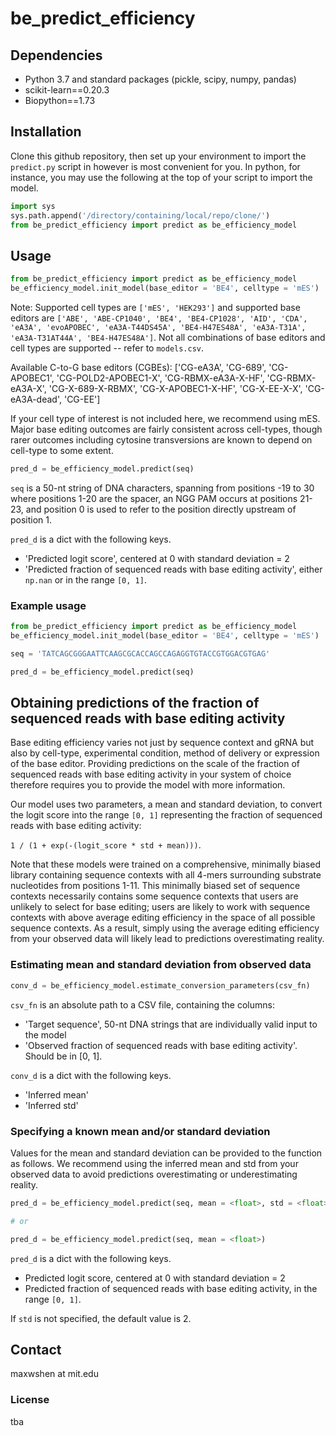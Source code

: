 # be_predict_efficiency

## Dependencies
- Python 3.7 and standard packages (pickle, scipy, numpy, pandas)
- scikit-learn==0.20.3
- Biopython==1.73

## Installation
Clone this github repository, then set up your environment to import the `predict.py` script in however is most convenient for you. In python, for instance, you may use the following at the top of your script to import the model.

```python
import sys
sys.path.append('/directory/containing/local/repo/clone/')
from be_predict_efficiency import predict as be_efficiency_model
```

## Usage
```python
from be_predict_efficiency import predict as be_efficiency_model
be_efficiency_model.init_model(base_editor = 'BE4', celltype = 'mES')
```

Note: Supported cell types are `['mES', 'HEK293']` and supported base editors are `['ABE', 'ABE-CP1040', 'BE4', 'BE4-CP1028', 'AID', 'CDA', 'eA3A', 'evoAPOBEC', 'eA3A-T44DS45A', 'BE4-H47ES48A', 'eA3A-T31A', 'eA3A-T31AT44A', 'BE4-H47ES48A']`. Not all combinations of base editors and cell types are supported -- refer to `models.csv`.

Available C-to-G base editors (CGBEs): ['CG-eA3A', 'CG-689', 'CG-APOBEC1', 'CG-POLD2-APOBEC1-X', 'CG-RBMX-eA3A-X-HF', 'CG-RBMX-eA3A-X', 'CG-X-689-X-RBMX', 'CG-X-APOBEC1-X-HF', 'CG-X-EE-X-X', 'CG-eA3A-dead', 'CG-EE']

If your cell type of interest is not included here, we recommend using mES. Major base editing outcomes are fairly consistent across cell-types, though rarer outcomes including cytosine transversions are known to depend on cell-type to some extent.

```python
pred_d = be_efficiency_model.predict(seq)
```

`seq` is a 50-nt string of DNA characters, spanning from positions -19 to 30 where positions 1-20 are the spacer, an NGG PAM occurs at positions 21-23, and position 0 is used to refer to the position directly upstream of position 1. 

`pred_d` is a dict with the following keys.
- 'Predicted logit score', centered at 0 with standard deviation = 2
- 'Predicted fraction of sequenced reads with base editing activity', either `np.nan` or in the range `[0, 1]`.

### Example usage
```python
from be_predict_efficiency import predict as be_efficiency_model
be_efficiency_model.init_model(base_editor = 'BE4', celltype = 'mES')

seq = 'TATCAGCGGGAATTCAAGCGCACCAGCCAGAGGTGTACCGTGGACGTGAG'

pred_d = be_efficiency_model.predict(seq)
```

## Obtaining predictions of the fraction of sequenced reads with base editing activity
Base editing efficiency varies not just by sequence context and gRNA but also by cell-type, experimental condition, method of delivery or expression of the base editor. Providing predictions on the scale of the fraction of sequenced reads with base editing activity in your system of choice therefore requires you to provide the model with more information.

Our model uses two parameters, a mean and standard deviation, to convert the logit score into the range `[0, 1]` representing the fraction of sequenced reads with base editing activity: 

`1 / (1 + exp(-(logit_score * std + mean)))`.

Note that these models were trained on a comprehensive, minimally biased library containing sequence contexts with all 4-mers surrounding substrate nucleotides from positions 1-11. This minimally biased set of sequence contexts necessarily contains some sequence contexts that users are unlikely to select for base editing; users are likely to work with sequence contexts with above average editing efficiency in the space of all possible sequence contexts. As a result, simply using the average editing efficiency from your observed data will likely lead to predictions overestimating reality.

### Estimating mean and standard deviation from observed data
```python
conv_d = be_efficiency_model.estimate_conversion_parameters(csv_fn)
```

`csv_fn` is an absolute path to a CSV file, containing the columns:
- 'Target sequence', 50-nt DNA strings that are individually valid input to the model
- 'Observed fraction of sequenced reads with base editing activity'. Should be in [0, 1].

`conv_d` is a dict with the following keys.
- 'Inferred mean'
- 'Inferred std'

### Specifying a known mean and/or standard deviation
Values for the mean and standard deviation can be provided to the function as follows. We recommend using the inferred mean and std from your observed data to avoid predictions overestimating or underestimating reality. 

```python
pred_d = be_efficiency_model.predict(seq, mean = <float>, std = <float>)

# or

pred_d = be_efficiency_model.predict(seq, mean = <float>)
```

`pred_d` is a dict with the following keys.
- Predicted logit score, centered at 0 with standard deviation = 2
- Predicted fraction of sequenced reads with base editing activity, in the range `[0, 1]`. 

If `std` is not specified, the default value is 2.

## Contact
maxwshen at mit.edu

### License
tba
